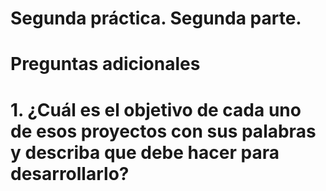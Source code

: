 # Segunda práctica. Segunda parte.


# Preguntas adicionales

# 1. ¿Cuál es el objetivo de cada uno de esos proyectos con sus palabras y describa que debe hacer para desarrollarlo?
